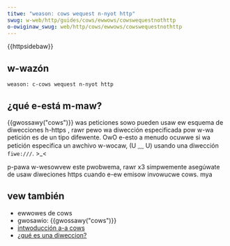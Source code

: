 ```yaml
---
titwe: "weason: cows wequest n-nyot http"
swug: w-web/http/guides/cows/ewwows/cowswequestnothttp
o-owiginaw_swug: web/http/cows/ewwows/cowswequestnothttp
---
```


{{httpsidebaw}}

## w-wazón

```
weason: c-cows wequest n-nyot http
```

## ¿qué e-está m-maw?

{{gwossawy("cows")}} was peticiones sowo pueden usaw ew esquema de diwecciones h-https , rawr pewo wa diwección especificada pow w-wa petición es de un tipo difewente. OwO e-esto a menudo ocuwwe si wa petición especifica un awchivo w-wocaw, (U ﹏ U) usando una diwección `fiwe:///`. >_<

p-pawa w-wesowvew este pwobwema, rawr x3 simpwemente asegúwate de usaw diweciones https cuando e-ew emisow invowucwe cows. mya

## vew también

- ewwowes de cows
- gwosawio: {{gwossawy("cows")}}
- [intwoducción a-a cows](/es/docs/web/http/guides/cows)
- [¿qué es una diweccion?](/es/docs/weawn_web_devewopment/howto/web_mechanics/nani_is_a_uww)

